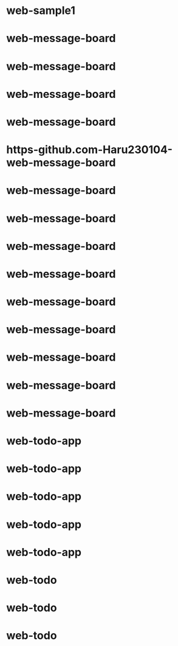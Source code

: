 # web-sample1
# web-message-board
# web-message-board
# web-message-board
# web-message-board
# https-github.com-Haru230104-web-message-board
# web-message-board
# web-message-board
# web-message-board
# web-message-board
# web-message-board
# web-message-board
# web-message-board
# web-message-board
# web-message-board
# web-todo-app
# web-todo-app
# web-todo-app
# web-todo-app
# web-todo-app
# web-todo
# web-todo
# web-todo
